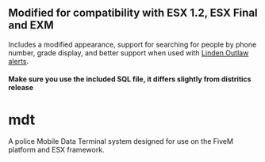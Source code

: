 ## Modified for compatibility with ESX 1.2, ESX Final and EXM
Includes a modified appearance, support for searching for people by phone number, grade display, and better support when used with <a href='https://github.com/thelindat/linden_outlawalert'>Linden Outlaw alerts</a>.

#### Make sure you use the included SQL file, it differs slightly from distritics release

# mdt
A police Mobile Data Terminal system designed for use on the FiveM platform and ESX framework.
